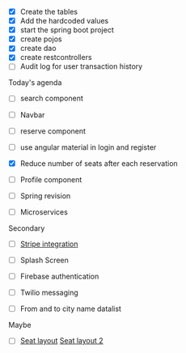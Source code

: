 
- [x] Create the tables
- [x] Add the hardcoded values
- [x] start the spring boot project
- [x] create pojos
- [x] create dao
- [x] create restcontrollers
- [ ] Audit log for user transaction history

Today's agenda
- [ ] search component
- [ ] Navbar
- [ ] reserve component
- [ ] use angular material in login and register
- [x] Reduce number of seats after each reservation
- [ ] Profile component
- [ ] Spring revision
- [ ] Microservices



Secondary
- [ ] [Stripe integration ](https://medium.com/oril/easy-way-to-integrate-payments-with-stripe-into-your-spring-boot-angular-application-c4d03c7fc6e)
- [ ] Splash Screen
- [ ] Firebase authentication
- [ ] Twilio messaging
- [ ] From and to city name datalist


Maybe
- [ ] [Seat layout](https://www.npmjs.com/package/seats-layout) [Seat layout 2](https://github.com/Ravslee/BookASeatUI)